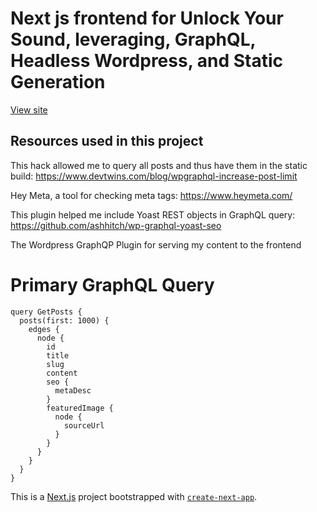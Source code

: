 # Next js frontend for Unlock Your Sound, leveraging, GraphQL, Headless Wordpress, and Static Generation

[View site](https://unlockyoursound.com/)

## Resources used in this project

This hack allowed me to query all posts and thus have them in the static build: https://www.devtwins.com/blog/wpgraphql-increase-post-limit 

Hey Meta, a tool for checking meta tags: https://www.heymeta.com/ 

This plugin helped me include Yoast REST objects in GraphQL query: https://github.com/ashhitch/wp-graphql-yoast-seo 

The Wordpress GraphQP Plugin for serving my content to the frontend

# Primary GraphQL Query

```
query GetPosts {
  posts(first: 1000) {
    edges {
      node {
        id
        title
        slug
        content
        seo {
          metaDesc
        }
        featuredImage {
          node {
            sourceUrl
          }
        }
      }
    }
  }
}

```
This is a [Next.js](https://nextjs.org/) project bootstrapped with [`create-next-app`](https://github.com/vercel/next.js/tree/canary/packages/create-next-app).

<!-- ## Getting Started

First, run the development server:

```bash
npm run dev
# or
yarn dev
# or
pnpm dev
```

Open [http://localhost:3000](http://localhost:3000) with your browser to see the result.

You can start editing the page by modifying `pages/index.js`. The page auto-updates as you edit the file.

[API routes](https://nextjs.org/docs/api-routes/introduction) can be accessed on [http://localhost:3000/api/hello](http://localhost:3000/api/hello). This endpoint can be edited in `pages/api/hello.js`.

The `pages/api` directory is mapped to `/api/*`. Files in this directory are treated as [API routes](https://nextjs.org/docs/api-routes/introduction) instead of React pages.

This project uses [`next/font`](https://nextjs.org/docs/basic-features/font-optimization) to automatically optimize and load Inter, a custom Google Font.

## Learn More

To learn more about Next.js, take a look at the following resources:

- [Next.js Documentation](https://nextjs.org/docs) - learn about Next.js features and API.
- [Learn Next.js](https://nextjs.org/learn) - an interactive Next.js tutorial.

You can check out [the Next.js GitHub repository](https://github.com/vercel/next.js/) - your feedback and contributions are welcome!

## Deploy on Vercel

The easiest way to deploy your Next.js app is to use the [Vercel Platform](https://vercel.com/new?utm_medium=default-template&filter=next.js&utm_source=create-next-app&utm_campaign=create-next-app-readme) from the creators of Next.js.

Check out our [Next.js deployment documentation](https://nextjs.org/docs/deployment) for more details. -->
